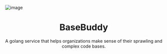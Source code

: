 
![image](https://github.com/user-attachments/assets/fadab161-86fa-450e-bf20-140238377527)

<div align="center">

# BaseBuddy

A golang service that helps organizations make sense of their sprawling and complex code bases.

</div>
